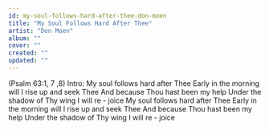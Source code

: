 ```yaml
---
id: my-soul-follows-hard-after-thee-don-moen
title: "My Soul Follows Hard After Thee"
artist: "Don Moen"
album: ""
cover: ""
created: ""
updated: ""
---
```


(Psalm 63:1, 7 ,8)
Intro:
My soul follows hard after Thee
Early in the morning will I rise up and seek Thee
And because Thou hast been my help
Under the shadow of Thy wing
I will re - joice
My soul follows hard after Thee
Early in the morning will I rise up and seek Thee
And because Thou hast been my help
Under the shadow of Thy wing
I will re - joice
